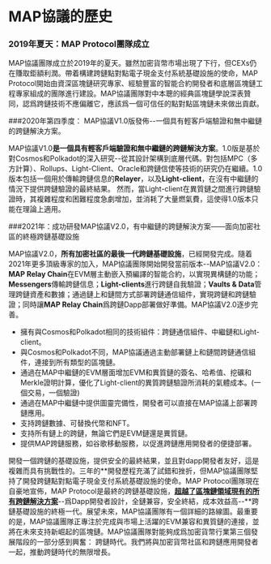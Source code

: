 # MAP協議的歷史
### 2019年夏天：MAP Protocol團隊成立

MAP協議團隊成立於2019年的夏天。雖然加密貨幣市場出現了下行，但CEXs仍在賺取鉅額利潤。帶着構建跨鏈點對點電子現金支付系統基礎設施的使命，MAP Protocol開始由資深區塊鏈研究專家、經驗豐富的智能合約開發者和底層區塊鏈工程專家組成的團隊進行建設。MAP協議團隊對中本聰的經典區塊鏈學說深表贊同，認爲跨鏈技術不應偏離它，應該爲一個可信任的點對點區塊鏈未來做出貢獻。

###2020年第四季度： MAP協議V1.0版發佈--一個具有輕客戶端驗證和無中繼鏈的跨鏈解決方案。

MAP協議V1.0**是一個具有輕客戶端驗證和無中繼鏈的跨鏈解決方案**。1.0版是基於對Cosmos和Polkadot的深入研究--從其設計架構到底層代碼。對包括MPC（多方計算）、Rollups、Light-Client、Oracle和跨鏈信使等技術的研究仍在繼續。1.0版本包括一個用於傳輸跨鏈信息的**Relayer**，以及**Light-client**，在沒有中繼鏈的情況下提供跨鏈驗證的最終結果。
然而，當Light-client在異質鏈之間進行跨鏈驗證時，其複雜程度和困難程度急劇增加，並消耗了大量燃氣費，這使得1.0版本只能在理論上適用。

###2021年：成功研發MAP協議V2.0，有中繼鏈的跨鏈解決方案——面向加密社區的終極跨鏈基礎設施

MAP協議V2.0，**所有加密社區的最後一代跨鏈基礎設施**，已經開發完成。隨着2021年更多頂級專家的加入，MAP協議團隊開始開發當前版本--MAP協議V2.0： **MAP Relay Chain**在EVM層主動嵌入預編譯的智能合約，以實現異構鏈的功能；**Messengers**傳輸跨鏈信息；**Light-clients**進行跨鏈自我驗證；**Vaults & Data**管理跨鏈資產和數據；通過鏈上和鏈間方式部署跨鏈通信組件，實現跨鏈和跨鏈驗證；同時讓**MAP Relay Chain**爲跨鏈Dapp部署做好準備。MAP協議V2.0逐步完善。

- 擁有與Cosmos和Polkadot相同的技術組件：跨鏈通信組件、中繼鏈和Light-client。
- 與Cosmos和Polkadot不同，MAP協議通過主動部署鏈上和鏈間跨鏈通信組件，連接到所有類型的區塊鏈。
- 通過在MAP中繼鏈的EVM層面增加EVM和異質鏈的簽名、哈希值、挖礦和Merkle證明計算，優化了Light-client的異質跨鏈驗證所消耗的氣體成本。(一個交易，一個驗證)
- 通過在MAP中繼鏈中提供圖靈完備性，開發者可以直接在MAP協議上部署跨鏈應用。
- 支持跨鏈數據、可替換代幣和NFT。
- 支持所有鏈上的跨鏈，無論它們是EVM鏈還是異質鏈。
- 提供MAP跨鏈服務，如谷歌移動服務，以促進跨鏈應用開發者的便捷部署。

開發一個跨鏈的基礎設施，提供安全的最終結果，並且對dapp開發者友好，這是複雜而具有挑戰性的。三年的**開發歷程充滿了試錯和挫折，但MAP協議團隊堅持了開發跨鏈點對點電子現金支付系統基礎設施的使命。MAP Protocol團隊現在自豪地宣佈，MAP Protocol是最終的跨鏈基礎設施，<u>**超越了區塊鏈領域現有的所有跨鏈解決方案**</u>--爲Dapp開發者設計，全鏈兼容，安全終結，成本效益高--**跨鏈基礎設施的終極一代。展望未來，MAP協議團隊有一個詳細的路線圖。最重要的是，MAP協議團隊正專注於完成與市場上活躍的EVM兼容和異質鏈的連接，並將在未來支持新崛起的區塊鏈。MAP協議團隊對能夠成爲加密貨幣行業第三個發展階段的一部分感到興奮： 跨鏈時代。我們將與加密貨幣社區和跨鏈應用開發者一起，推動跨鏈時代的無限增長。